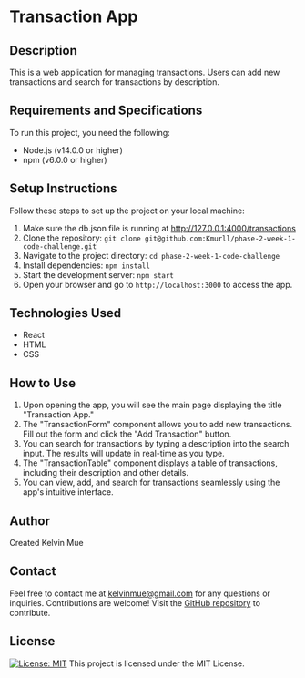 # Transaction App

## Description
This is a web application for managing transactions. Users can add new transactions and search for transactions by description.

## Requirements and Specifications
To run this project, you need the following:
* Node.js (v14.0.0 or higher)
* npm (v6.0.0 or higher)

## Setup Instructions
Follow these steps to set up the project on your local machine:
1. Make sure the db.json file is running at http://127.0.0.1:4000/transactions
2. Clone the repository: `git clone git@github.com:Kmurll/phase-2-week-1-code-challenge.git`
3. Navigate to the project directory: `cd phase-2-week-1-code-challenge `
4. Install dependencies: `npm install`
5. Start the development server: `npm start`
6. Open your browser and go to `http://localhost:3000` to access the app.

## Technologies Used
* React
* HTML
* CSS

## How to Use
1. Upon opening the app, you will see the main page displaying the title "Transaction App."
2. The "TransactionForm" component allows you to add new transactions. Fill out the form and click the "Add Transaction" button.
3. You can search for transactions by typing a description into the search input. The results will update in real-time as you type.
4. The "TransactionTable" component displays a table of transactions, including their description and other details.
5. You can view, add, and search for transactions seamlessly using the app's intuitive interface.

## Author
Created Kelvin Mue

## Contact
Feel free to contact me at kelvinmue@gmail.com for any questions or inquiries. Contributions are welcome! Visit the [GitHub repository](https://github.com/Kmurll/phase-2-week-1-code-challenge.git) to contribute.

## License
[![License: MIT](https://img.shields.io/badge/License-MIT-yellow.svg)](https://opensource.org/licenses/MIT)
This project is licensed under the MIT License.
